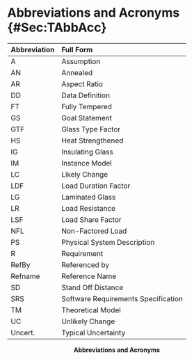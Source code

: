 # Abbreviations and Acronyms {#Sec:TAbbAcc}

<div id="Table:TAbbAcc"></div>

|Abbreviation|Full Form                          |
|:-----------|:----------------------------------|
|A           |Assumption                         |
|AN          |Annealed                           |
|AR          |Aspect Ratio                       |
|DD          |Data Definition                    |
|FT          |Fully Tempered                     |
|GS          |Goal Statement                     |
|GTF         |Glass Type Factor                  |
|HS          |Heat Strengthened                  |
|IG          |Insulating Glass                   |
|IM          |Instance Model                     |
|LC          |Likely Change                      |
|LDF         |Load Duration Factor               |
|LG          |Laminated Glass                    |
|LR          |Load Resistance                    |
|LSF         |Load Share Factor                  |
|NFL         |Non-Factored Load                  |
|PS          |Physical System Description        |
|R           |Requirement                        |
|RefBy       |Referenced by                      |
|Refname     |Reference Name                     |
|SD          |Stand Off Distance                 |
|SRS         |Software Requirements Specification|
|TM          |Theoretical Model                  |
|UC          |Unlikely Change                    |
|Uncert.     |Typical Uncertainty                |

**<p align="center">Abbreviations and Acronyms</p>**
